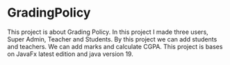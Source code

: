 # GradingPolicy

This project is about Grading Policy. In this project I made three users, Super Admin, Teacher and Students. By this project we can add students and teachers. We can add marks and calculate CGPA. This project is bases on JavaFx latest edition and java version 19.
